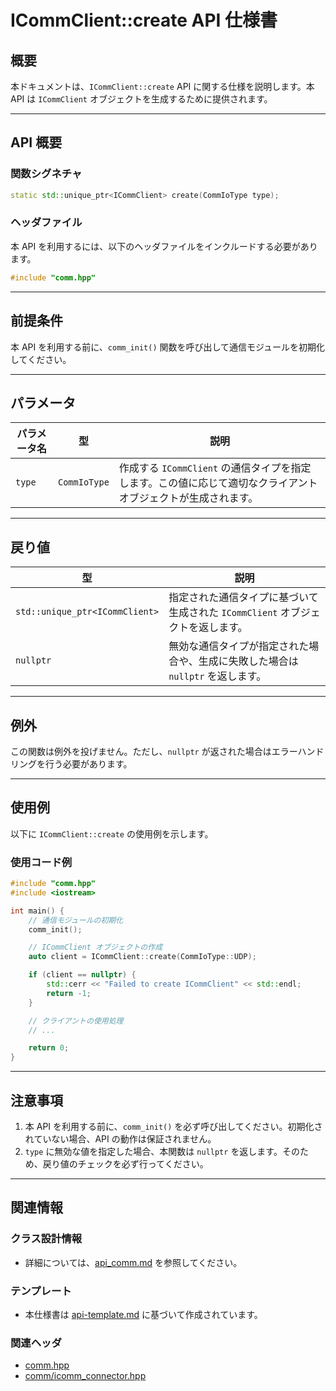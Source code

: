 # ICommClient::create API 仕様書

## 概要

本ドキュメントは、`ICommClient::create` API に関する仕様を説明します。本 API は `ICommClient` オブジェクトを生成するために提供されます。

---

## API 概要

### 関数シグネチャ

```cpp
static std::unique_ptr<ICommClient> create(CommIoType type);
```

### ヘッダファイル

本 API を利用するには、以下のヘッダファイルをインクルードする必要があります。

```cpp
#include "comm.hpp"
```

---

## 前提条件

本 API を利用する前に、`comm_init()` 関数を呼び出して通信モジュールを初期化してください。

---

## パラメータ

| パラメータ名 | 型               | 説明 |
|--------------|------------------|------|
| `type`       | `CommIoType`     | 作成する `ICommClient` の通信タイプを指定します。この値に応じて適切なクライアントオブジェクトが生成されます。 |

---

## 戻り値

| 型                                   | 説明 |
|-------------------------------------|------|
| `std::unique_ptr<ICommClient>`      | 指定された通信タイプに基づいて生成された `ICommClient` オブジェクトを返します。 |
| `nullptr`                           | 無効な通信タイプが指定された場合や、生成に失敗した場合は `nullptr` を返します。 |

---

## 例外

この関数は例外を投げません。ただし、`nullptr` が返された場合はエラーハンドリングを行う必要があります。

---

## 使用例

以下に `ICommClient::create` の使用例を示します。

### 使用コード例

```cpp
#include "comm.hpp"
#include <iostream>

int main() {
    // 通信モジュールの初期化
    comm_init();

    // ICommClient オブジェクトの作成
    auto client = ICommClient::create(CommIoType::UDP);

    if (client == nullptr) {
        std::cerr << "Failed to create ICommClient" << std::endl;
        return -1;
    }

    // クライアントの使用処理
    // ...

    return 0;
}
```

---

## 注意事項

1. 本 API を利用する前に、`comm_init()` を必ず呼び出してください。初期化されていない場合、API の動作は保証されません。
2. `type` に無効な値を指定した場合、本関数は `nullptr` を返します。そのため、戻り値のチェックを必ず行ってください。

---

## 関連情報

### クラス設計情報
- 詳細については、[api_comm.md](https://github.com/toppers/hakoniwa-drone-core/blob/main/docs/api/comm/api_comm.md) を参照してください。

### テンプレート
- 本仕様書は [api-template.md](https://github.com/toppers/hakoniwa-drone-core/blob/main/docs/templates/api-template.md) に基づいて作成されています。

### 関連ヘッダ
- [comm.hpp](https://github.com/toppers/hakoniwa-drone-core/blob/main/include/comm.hpp)
- [comm/icomm_connector.hpp](https://github.com/toppers/hakoniwa-drone-core/blob/main/include/comm/icomm_connector.hpp)

